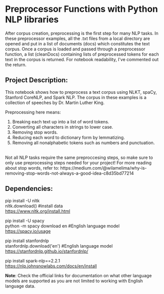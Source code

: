 # Preprocessor Functions with Python NLP libraries

After corpus creation, preprocessing is the first step for many NLP tasks. In these preprocessor examples, all the .txt files from a local directory are opened and put in a list of documents (docs) which constitutes the text corpus. Once a corpus is loaded and passed through a preprocessor function, a list (cleanDocs) containing lists of preprocessed tokens for each text in the corpus is returned. For notebook readability, I've commented out the return. 
<h2> Project Description:</h2>
  
This notebook shows how to preprocess a text corpus using NLKT, spaCy, Stanford CoreNLP, and Spark NLP. The corpus in these examples is a collection of speeches by Dr. Martin Luther King.  

Preprocessing here means: <br>

1. Breaking each text up into a list of word tokens. <br>
2. Converting all characters in strings to lower case. <br>
3. Removing stop words. <br>
4. Reducing each word to dictionary form by lemmatizing. <br>
5. Removing all nonalphabetic tokens such as numbers and punctuation. <br>

<br>
Not all NLP tasks require the same preproccesing steps, so make sure to only use preprocessing steps needed for your project! 
For more reading about stop words, refer to: https://medium.com/@wilamelima/why-is-removing-stop-words-not-always-a-good-idea-c8d35bd77214

<h2> Dependencies:</h2>

pip install -U nltk <br>
nltk.download()  #install data <br>
https://www.nltk.org/install.html <br> 

pip install -U spacy <br>
python -m spacy download en #English language model <br>
https://spacy.io/usage <br>

pip install stanfordnlp <br>
stanfordnlp.download('en') #English language model <br>
https://stanfordnlp.github.io/stanfordnlp/ <br>

pip install spark-nlp==2.2.1 <br> 
https://nlp.johnsnowlabs.com/docs/en/install <br> 

<b>Note</b>: Check the official links for documentation on what other language models are supported as you are not limited to working with English language data. 
